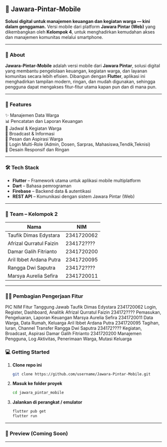 
## 🏡 **Jawara-Pintar-Mobile**

**Solusi digital untuk manajemen keuangan dan kegiatan warga — kini dalam genggaman.**
Versi mobile dari platform **Jawara Pintar (Web)** yang dikembangkan oleh **Kelompok 4**, untuk menghadirkan kemudahan akses dan manajemen komunitas melalui smartphone.

---

### 🧩 **About**

**Jawara-Pintar-Mobile** adalah versi mobile dari **Jawara Pintar**, solusi digital yang membantu pengelolaan keuangan, kegiatan warga, dan layanan komunitas secara lebih efisien.
Dibangun dengan **Flutter**, aplikasi ini menghadirkan tampilan modern, ringan, dan mudah digunakan, sehingga pengguna dapat mengakses fitur-fitur utama kapan pun dan di mana pun.

---

### 🚀 **Features**

✨ Manajemen Data Warga <br>
📊 Pencatatan dan Laporan Keuangan <br>
📅 Jadwal & Kegiatan Warga <br>
📢 Broadcast & Informasi <br>
💬 Pesan dan Aspirasi Warga <br>
🔐 Login Multi-Role (Admin, Dosen, Sarpras, Mahasiswa,Tendik,Teknisi) <br>
📱 Desain Responsif dan Ringan <br>

---

### 🛠️ **Tech Stack**

* **Flutter** – Framework utama untuk aplikasi mobile multiplatform
* **Dart** – Bahasa pemrograman
* **Firebase** – Backend data & autentikasi
* **REST API** – Komunikasi dengan sistem Jawara Pintar (Web)

---

### 👥 **Team – Kelompok 2**

| Nama                          | NIM                              |
| ----------------------------- | -------------------------------- |
| Taufik Dimas Edystara         | 2341720062                       |
| Afrizal Qurratul Faizin       | 234172????                       |
| Damar Galih Fitrianto         | 2341720200                       |
| Aril Ibbet Ardana Putra       | 2341720095                       |
| Rangga Dwi Saputra            | 234172????                       |
| Marsya Aurelia Sefira         | 2341720011                       |
---
### 🧑‍💻 **Pembagian Pengerjaan Fitur**
PIC	NIM	Fitur Tanggung Jawab
Taufik Dimas Edystara	2341720062	Login, Register, Dashboard, Analitik
Afrizal Qurratul Faizin	234172????	Pemasukan, Pengeluaran, Laporan Keuangan
Marsya Aurelia Sefira	2341720011	Data Warga, Data Rumah, Keluarga
Aril Ibbet Ardana Putra	2341720095	Tagihan, Iuran, Channel Transfer
Rangga Dwi Saputra	234172????	Kegiatan, Broadcast, Aspirasi
Damar Galih Fitrianto	2341720200	Manajemen Pengguna, Log Aktivitas, Penerimaan Warga, Mutasi Keluarga


### 💻 **Getting Started**

1. **Clone repo ini**

   ```bash
   git clone https://github.com/username/Jawara-Pintar-Mobile.git
   ```
2. **Masuk ke folder proyek**

   ```bash
   cd jawara_pintar_mobile
   ```
3. **Jalankan di perangkat / emulator**

   ```bash
   flutter pub get
   flutter run
   ```


---

### 📸 **Preview (Coming Soon)**


---



